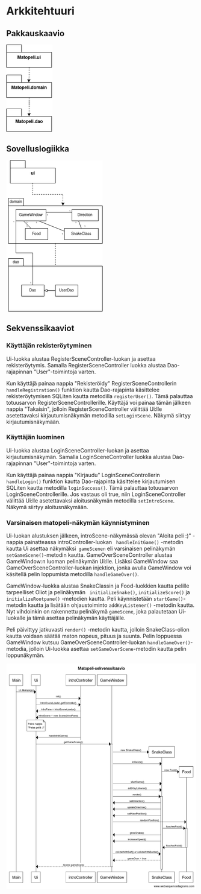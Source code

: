 # Arkkitehtuuri

## Pakkauskaavio

<img src= "https://github.com/limi96/ot-harjoitustyo/blob/master/dokumentaatio/kuvat/pakkauskaavio.png">

## Sovelluslogiikka

<img src="https://github.com/limi96/ot-harjoitustyo/blob/master/dokumentaatio/kuvat/sovelluslogiikka.png">

## Sekvenssikaaviot

### Käyttäjän rekisteröytyminen

Ui-luokka alustaa RegisterSceneController-luokan ja asettaa rekisteröytymis. Samalla RegisterSceneController luokka alustaa Dao-rajapinnan "User"-toimintoja varten. 

Kun käyttäjä painaa nappia "Rekisteröidy" RegisterSceneControllerin ```handleRegistration()``` funktion kautta Dao-rajapinta käsittelee rekisteröytymisen SQLiten kautta metodilla ```registerUser()```. Tämä palauttaa totuusarvon RegisterSceneControllerille. 
Käyttäjä voi painaa tämän jälkeen nappia "Takaisin", jolloin RegisterSceneController välittää Ui:lle asetettavaksi kirjautumisnäkymän metodilla ```setLoginScene```. Näkymä siirtyy kirjautumisnäkymään. 


### Käyttäjän luominen

Ui-luokka alustaa LoginSceneController-luokan ja asettaa kirjautumisnäkymän. Samalla LoginSceneController luokka alustaa Dao-rajapinnan "User"-toimintoja varten. 

Kun käyttäjä painaa nappia "Kirjaudu" LoginSceneControllerin ```handleLogin()``` funktion kautta Dao-rajapinta käsittelee kirjautumisen SQLiten kautta metodilla ```loginSuccess()```. Tämä palauttaa totuusarvon LoginSceneControllerille. Jos vastaus oli true, niin LoginSceneController välittää Ui:lle asetettavaksi aloitusnäkymän metodilla ```setIntroScene```. Näkymä siirtyy aloitusnäkymään. 


### Varsinaisen matopeli-näkymän käynnistyminen

Ui-luokan alustuksen jälkeen, introScene-näkymässä olevan "Aloita peli :)" -nappia painatteassa introController-luokan ``` handleInitGame()```  -metodin kautta Ui asettaa näkymäksi``` gameScenen``` eli varsinaisen pelinäkymän ```setGameScene()```-metodin kautta. GameOverSceneController alustaa GameWindow:n luoman pelinäkymän Ui:lle. Lisäksi GameWindow saa GameOverSceneController-luokan injektion, jonka avulla GameWindow voi käsitellä pelin loppumista metodilla ```handleGameOver()```.

GameWindow-luokka alustaa SnakeClassin ja Food-luokkien kautta pelille tarpeelliset Oliot ja pelinäkymän ``` initializeSnake()```, ```initializeScore()``` ja ``` initializeRootpane()``` -metodien kautta. Peli käynnistetään ```startGame()```- metodin kautta ja lisätään ohjaustoiminto ```addKeyListener()``` -metodin kautta. Nyt vihdoinkin on rakennettu pelinäkymä ```gameScene```, joka palautetaan Ui-luokalle ja tämä asettaa pelinäkymän käyttäjälle. 

Peli päivittyy jatkuvasti ``` render() ``` -metodin kautta, jolloin SnakeClass-olion kautta voidaan säätää maton nopeus, pituus ja suunta. Pelin loppuessa GameWindow kutsuu GameOverSceneController-luokan ```handleGameOver()```-metodia, jolloin Ui-luokka asettaa ```setGameOverScene```-metodin kautta pelin loppunäkymän. 


<img src="https://github.com/limi96/ot-harjoitustyo/blob/master/dokumentaatio/kuvat/sekvenssikaavio.png">
